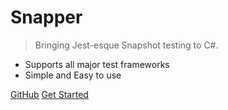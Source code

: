 <!-- ![logo](_media/icon.svg) -->

# Snapper

> Bringing Jest-esque Snapshot testing to C#.

- Supports all major test frameworks
- Simple and Easy to use

[GitHub](https://github.com/theramis/Snapper/)
[Get Started](README)

